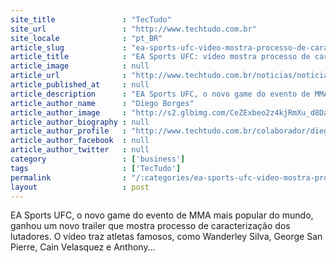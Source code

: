 ```yaml
---
site_title               : "TecTudo"
site_url                 : "http://www.techtudo.com.br"
site_locale              : "pt_BR"
article_slug             : "ea-sports-ufc-video-mostra-processo-de-caracterizacao-dos-atletas"
article_title            : "EA Sports UFC: vídeo mostra processo de caracterização dos atletas"
article_image            : null
article_url              : "http://www.techtudo.com.br/noticias/noticia/2014/02/ea-sports-ufc-video-mostra-processo-de-caracterizacao-dos-atletas.html"
article_published_at     : null
article_description      : "EA Sports UFC, o novo game do evento de MMA mais popular do mundo, ganhou um novo trailer que mostra processo de caracterização dos lutadores. O vídeo traz atletas famosos, como Wanderley Silva, George San Pierre, Cain Velasquez e Anthony..."
article_author_name      : "Diego Borges"
article_author_image     : "http://s2.glbimg.com/CeZExbeo2z4kjRmXu_d8DaReAH0=/30x30/s2.glbimg.com/7nubii0TwkYxBK5qYldF2JNgZbg=/140x140/s.glbimg.com/po/tt2/f/original/2013/11/12/eu_.jpg"
article_author_biography : null
article_author_profile   : "http://www.techtudo.com.br/colaborador/diego-borges.html"
article_author_facebook  : null
article_author_twitter   : null
category                 : ['business']
tags                     : ['TecTudo']
permalink                : "/:categories/ea-sports-ufc-video-mostra-processo-de-caracterizacao-dos-atletas/"
layout                   : post
---
```


EA Sports UFC, o novo game do evento de MMA mais popular do mundo, ganhou um novo trailer que mostra processo de caracterização dos lutadores. O vídeo traz atletas famosos, como Wanderley Silva, George San Pierre, Cain Velasquez e Anthony...
